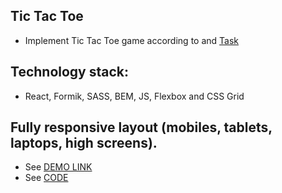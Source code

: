 ## Tic Tac Toe
- Implement Tic Tac Toe game according to and [Task](https://docs.google.com/document/d/1-IQTz0IDDlpdmXXq7tBSVQzZVJ6NqN__/edit?usp=sharing&ouid=103482607589828971334&rtpof=true&sd=true) 

## Technology stack:
- React, Formik, SASS, BEM, JS, Flexbox and CSS Grid

## Fully responsive layout (mobiles, tablets, laptops, high screens).
- See [DEMO LINK](https://yegorkochetkov.github.io/tic-tac-toe_react)
- See [CODE](https://github.com/YegorKochetkov/tic-tac-toe_react)

